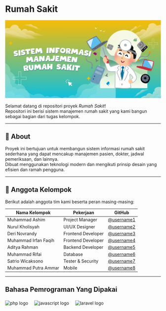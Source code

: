# Rumah Sakit

![Rumah Sakit](public/rumahsakit.jpg)

Selamat datang di repositori proyek *Rumah Sakit*!  
Repositori ini berisi sistem manajemen rumah sakit yang kami bangun sebagai bagian dari tugas kelompok.

---

## 🏥 About

Proyek ini bertujuan untuk membangun sistem informasi rumah sakit sederhana yang dapat mencakup manajemen pasien, dokter, jadwal pemeriksaan, dan lainnya.  
Dibuat menggunakan teknologi modern dan mengikuti prinsip desain yang efisien dan ramah pengguna.

---

## 👥 Anggota Kelompok

Berikut adalah anggota tim kami beserta peran masing-masing:

| Nama Kelompok           | Pekerjaan                          | GitHub                                     |
|-------------------------|------------------------------------|---------------------------------------------|
| Muhammad Ashim          | Project Manager                    | [@username1](https://github.com/username1) |
| Nurul Kholisyah         | UI/UX Designer                     | [@username2](https://github.com/username2) |
| Deri Novrandy           | Frontend Developer                 | [@username3](https://github.com/username3) |
| Muhammad Irfan Faqih    | Frontend Developer                 | [@username4](https://github.com/username4) |
| Aditya Rahman           | Backend Developer                  | [@username5](https://github.com/username5) |
| Muhammad Rifai          | Database                           | [@username6](https://github.com/username6) |
| Satrio Wicaksono        | Tester & Security                  | [@username7](https://github.com/username7) |
| Muhammad Putra Ammar    | Mobile                             | [@username8](https://github.com/username8) |



---
<h2 align="left">Bahasa Pemrograman Yang Dipakai</h2>

###

<div align="left">
  <img src="https://cdn.jsdelivr.net/gh/devicons/devicon/icons/php/php-original.svg" height="40" alt="php logo" />
  <img width="12" />
  <img src="https://cdn.jsdelivr.net/gh/devicons/devicon/icons/javascript/javascript-original.svg" height="40" alt="javascript logo" />
  <img width="12" />
  <img src="https://cdn.jsdelivr.net/gh/devicons/devicon/icons/laravel/laravel-original.svg" height="40" alt="laravel logo" />
</div>

###

